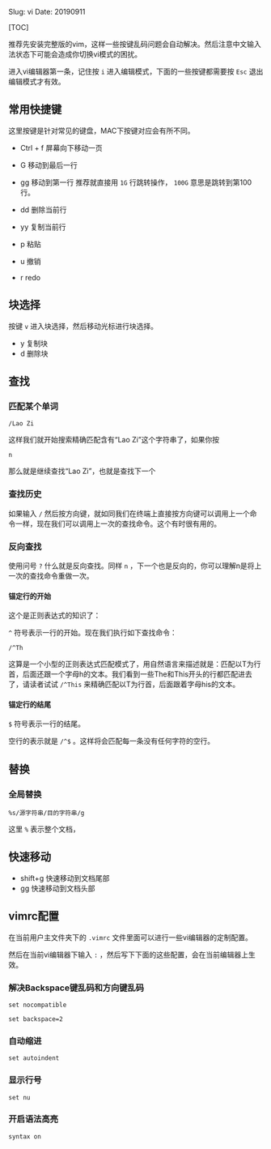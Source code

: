 Slug: vi
Date: 20190911


[TOC]


推荐先安装完整版的vim，这样一些按键乱码问题会自动解决。然后注意中文输入法状态下可能会造成你切换vi模式的困扰。

进入vi编辑器第一条，记住按 `i` 进入编辑模式，下面的一些按键都需要按 `Esc` 退出编辑模式才有效。

## 常用快捷键

这里按键是针对常见的键盘，MAC下按键对应会有所不同。


-   Ctrl + f  屏幕向下移动一页
-   G 移动到最后一行

- gg 移动到第一行 推荐就直接用 `1G` 行跳转操作， `100G` 意思是跳转到第100行。
- dd 删除当前行
- yy 复制当前行
- p 粘贴
- u 撤销
- r redo



## 块选择

按键 `v` 进入块选择，然后移动光标进行块选择。


-   y 复制块
-   d 删除块



## 查找

### 匹配某个单词

```
/Lao Zi
```



这样我们就开始搜索精确匹配含有“Lao Zi”这个字符串了，如果你按 

```
n
```



那么就是继续查找“Lao Zi”，也就是查找下一个

### 查找历史

如果输入 `/` 然后按方向键，就如同我们在终端上直接按方向键可以调用上一个命令一样，现在我们可以调用上一次的查找命令。这个有时很有用的。

### 反向查找

使用问号 `?` 什么就是反向查找。同样 `n` ，下一个也是反向的，你可以理解n是将上一次的查找命令重做一次。

#### 锚定行的开始

这个是正则表达式的知识了：

`^` 符号表示一行的开始。现在我们执行如下查找命令：

```
/^Th
```

这算是一个小型的正则表达式匹配模式了，用自然语言来描述就是：匹配以T为行首，后面还跟一个字母h的文本。我们看到一些The和This开头的行都匹配进去了，请读者试试 `/^This` 来精确匹配以T为行首，后面跟着字母his的文本。

#### 锚定行的结尾

`$` 符号表示一行的结尾。

空行的表示就是 `/^$` 。这样将会匹配每一条没有任何字符的空行。

## 替换

### 全局替换

```
%s/源字符串/目的字符串/g
```

这里 `%` 表示整个文档，

## 快速移动

- shift+g 快速移动到文档尾部
- gg 快速移动到文档头部







## vimrc配置

在当前用户主文件夹下的 `.vimrc` 文件里面可以进行一些vi编辑器的定制配置。

然后在当前vi编辑器下输入 `:` ，然后写下下面的这些配置，会在当前编辑器上生效。

### 解决Backspace键乱码和方向键乱码

```
set nocompatible 

set backspace=2
```




### 自动缩进

```
set autoindent
```



### 显示行号

```
set nu
```



### 开启语法高亮

```
syntax on
```


​    



